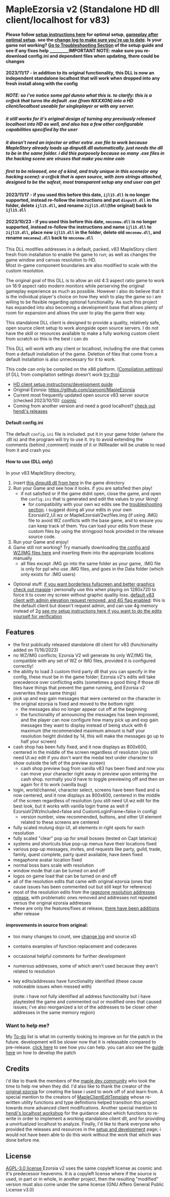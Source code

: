 # MapleEzorsia v2 (Standalone HD dll client/localhost for v83)
#### Please follow [setup instructions here](https://github.com/444Ro666/MapleEzorsia-v2/wiki/v83%E2%80%90Client%E2%80%90Setup%E2%80%90and%E2%80%90Development%E2%80%90Guide) for optimal setup, [gameplay after optimal setup](https://www.youtube.com/watch?v=HxGKn0EjPC0). see the [change log to make sure you're up to date](https://github.com/444Ro666/MapleEzorsia-v2/wiki/Change-Log).     Is your game not working? [Go to Troubleshooting Section](https://github.com/444Ro666/MapleEzorsia-v2/wiki/v83%E2%80%90Client%E2%80%90Setup%E2%80%90and%E2%80%90Development%E2%80%90Guide#troubleshooting) of the setup guide and see if any fixes help      _________IMPORTANT NOTE: make sure you re-download config.ini and dependent files when updating, there could be changes

#### 2023/11/17 - in addition to its original functionality, this DLL is now an independent standalone localhost that will work when dropped into any fresh install along with the config

##### NOTE:     so i've notice some ppl dunno what this is. to clarify: this is a cr@ck that turns the default .exe (from NXXXON) into a HD client/localhost useable for singleplayer or with any server.
##### it still works for it's original design of turning any previously released localhost into HD as well, and also has a few other configurable capabilities specified by the user
##### it doesn't need an injector or other extra .exe file to work because MapleStory already loads up dinput8.dll automatically. just needs the dll to be in the same folder. i did this purposely because so many .exe files in the hacking scene are viruses that make you mine coin
##### first to be released, one of a kind, and truly unique in this scene(or any hacking scene): a cr@ck that is open source, with zero strings attached, designed to be the safest, most transparent setup any end user can get

#### 2023/11/17 - if you used this before this date, `ijl15.dll` is no longer supported, instead re-follow the instructions and put `dinput8.dll` in the folder, delete `ijl15.dll`, and rename `2ijl15.dll`(the original) back to `ijl15.dll`

#### 2023/10/23 - if you used this before this date, `nmconew.dll` is no longer supported, instead re-follow the instructions and name `ijl15.dll` to `2ijl15.dll`, place new `ijl15.dll` in the folder, delete old `nmconew.dll`, and rename `nmconew2.dll` back to `nmconew.dll`

This DLL modifies addresses in a default, packed, v83 MapleStory client fresh from installation to enable the game to run; as well as changes the game window and canvas resolution to HD.  
Most in-game component boundaries are also modified to scale with the custom resolution. 
  
The original goal of this DLL is to allow an old 4:3 aspect ratio game to work on 16:9 aspect ratio modern monitors while perserving the original gameplay experience as much as possible. However i also do believe that it is the individual player's choice on how they wish to play the game so i am willing to be flexible regarding optional functionality. As such this project has expanded into also becoming a development base that allows plenty of room for expansion and allows the user to play the game their way.
  
This standalone DLL client is designed to provide a quality, relatively safe, open source client setup to work alongside open source servers. I do not have the skill or resources available to make a fully working custom client from scratch so this is the best i can do
  
This DLL will work with any client or localhost, including the one that comes from a default installation of the game. Deletion of files that come from a default installation is also unnecessary for it to work.
  
This code can only be compiled on the x86 platform. ([Compilation settings](https://www.mediafire.com/view/9ssrqg8eiwbh0k1/buildsettings2.png/file)) (if DLL from compilation settings doesn't work [try this](https://www.mediafire.com/view/6xk7b9bf8qv3gda/buildsettingsEzorsia.png/file))
  
- [HD client setup instructions/development guide](https://github.com/444Ro666/MapleEzorsia-v2/wiki/v83%E2%80%90Client%E2%80%90Setup%E2%80%90and%E2%80%90Development%E2%80%90Guide)
- Original Ezorsia: https://github.com/izarooni/MapleEzorsia
- Current most frequently updated open source v83 server source (checked 2023/10/10): [cosmic](https://github.com/P0nk/Cosmic)
- Coming from another version and need a good localhost? [check out hendi's releases](https://forum.ragezone.com/threads/localhost-workshop.1202021/)

#### Default config.ini
The default `config.ini` file is included. put it in your game folder (where the .dll is) and the program will try to use it. try to avoid extending the comments (behind ;comment) inside of it or INIReader will be unable to read from it and crash you


#### How to use (DLL only)
In your v83 MapleStory directory,  
1. insert [this dinput8.dll from here](https://github.com/444Ro666/MapleEzorsia-v2/releases) in the game directory
2. Run your Game and see how it looks. if you are satisfied then play!
   - if not satisfied or if the game didnt open, close the game, and open the `config.ini` that is generated and edit the values to your liking!
      - for compatibility with your own wz edits see the [troubleshooting section](https://github.com/444Ro666/MapleEzorsia-v2/wiki/v83%E2%80%90Client%E2%80%90Setup%E2%80%90and%E2%80%90Development%E2%80%90Guide#troubleshooting). i suggest doing all your edits in your own EzorsiaV2_UI.wz or MapleEzorsiaV2wzfiles.img (if using .IMG) file to avoid WZ conflicts with the base game, and to ensure you can keep track of them. You can load your edits from these custom files by using the stringpool hook provided in the release source code.
3. Run your Game and enjoy!
4. Game still not working? Try manually downloading [the config and WZ/IMG files here](https://github.com/444Ro666/MapleEzorsia-v2/releases) and inserting them into the appropriate locations manually
   - all files except .IMG go into the same folder as your game, .IMG file is only for ppl who use .IMG files, and goes in the Data folder (which only exists for .IMG users)
- Optional stuff:  [if you want borderless fullscreen and better graphics check out magpie](https://github.com/Blinue/Magpie) i personally use this when playing on 1280x720 to force it to cover my screen without graphic quality loss. [default v83 client with admin elevation request removed, and 4G flag enabled](https://mega.nz/file/9uNmHIAZ#zzE7t7T6wQyDbJrHJxgw-AOlmzzwCpLrOKmoUlec_5E): this is the default client but doesn't request admin, and can use 4g memory instead of 2g [see my setup instructions here if you want to do the edits yourself for verification](https://github.com/444Ro666/MapleEzorsia-v2/wiki/v83%E2%80%90Client%E2%80%90Setup%E2%80%90and%E2%80%90Development%E2%80%90Guide)

## Features
- the first publically released standalone dll client for v83 (functionality added on 11/16/2023)
- no WZ/IMG conflicts; Ezorsia V2 will generate its only WZ/IMG file, compatible with any set of WZ or IMG files, provided it is configured correctly!
- the ability to load 3 custom third party dll that you can specify in the config, these must be in the game folder; Ezorsia v2's edits will take precedence over conflicting edits (sometimes a good thing if those dll files have things that prevent the game running, and Ezorsia v2 overwrites those same things)
- pick up and exp gain messages that were centered on the character in the original ezorsia is fixed and moved to the bottom right  
	- the messages also no longer appear cut off at the beginning  
	- the functionality of announcing the messages has been improved, and the player can now configure how many pick up and exp gain messages they want to display	instead of being stuck with 6 maximum (the recommended maximum amount is half your resolution height divided by 14, this will make the messages go up to half your screen)  
- cash shop has been fully fixed, and it now displays as 800x600, centered in the middle of the screen regardless of resoluton (you still need UI.wz edit if you don't want the medal text under character to show outside the left of the preview screen)  
	- cash shop preview bug from vanilla v83 has been fixed and now you can move your character right away in preview upon entering the cash shop. normally you'd have to toggle previewing off and then on again for it to work (vanilla bug)  
- login, world/channel, character select, screens have been fixed and is now centered, and it now displays as 800x600, centered in the middle of the screen regardless of resolution (you still need UI.wz edit for the best look, but it works with vanilla login frame as well if EzorsiaV2WzIncluded=false and CustomLoginFrame=false in config)  
	- version number, view recommended, buttons, and other UI element related to these screens are centered  
- fully scaled mulung dojo UI, all elements in right spots for each resolution  
- fully scaled "clear" pop up for small bosses (tested on Capt latanica)  
- systems and shortcuts blue pop-up menus have their locations fixed  
- various pop-up messages, invites, and requests like party, guild, trade, family, quest complete, party quest available, have been fixed  
- megaphone avatar location fixed  
- normal boss bars scale with resolution  
- window mode that can be turned on and off  
- logos on game load that can be turned on and off  
- all of the resolution edits that came with original ezorsia (ones that cause issues has been commented out but still kept for reference)  
- most of the resolution edits from the [ragezone resolution addresses release](https://forum.ragezone.com/threads/all-addresses-for-v83-resolution-change.1161938/), with problematic ones removed and addresses not repeated versus the original ezorsia addresses
- these are only the features/fixes at release, [there have been additions](https://github.com/444Ro666/MapleEzorsia-v2/wiki/Change-Log) after release
   


#### improvements in source from original:
- too many changes to count, see [change log](https://github.com/444Ro666/MapleEzorsia-v2/wiki/Change-Log) and source xD
- contains examples of function replacement and codecaves  
- occasional helpful comments for further development  
- numerous addresses, some of which aren't used because they aren't related to resolution  
- key edits/addresses have functionality identified (these cause noticeable issues when messed with)

    (note: i have not fully identified all address functionality but i have playtested the game and commented out or modified ones that caused issues; i've also reorganized a lot of the addresses to be closer other addresses in the same memory region)

### Want to help me?
My [To-do](https://github.com/444Ro666/MapleEzorsia-v2/wiki/my-to%E2%80%90do-list) list is what im currently looking to improve on for the patch in the future. development will be slower now that it is releasable compared to pre-release.
[click here](https://github.com/444Ro666/MapleEzorsia-v2/blob/main/CONTRIBUTING.md) to see how you can help. you can also see the [guide here](https://github.com/444Ro666/MapleEzorsia-v2/wiki/v83%E2%80%90Client%E2%80%90Setup%E2%80%90and%E2%80%90Development%E2%80%90Guide) on how to develop the patch


## Credits
i'd like to thank the members of the [maple dev community](https://discord.gg/DU8j6xrW) who took the time to help me when they did. I'd also like to thank the creator of the [original ezorsia](https://github.com/izarooni/MapleEzorsia) for creating the base i used to work off of and learn from. A special mention to the creators of [MapleClientEditTemplate](https://github.com/MapleStory-Archive/MapleClientEditTemplate) whose re-written utility functions and type definitions helped transition this project towards more advanced client modifications. Another special mention to [hendi's localhost workshop](https://forum.ragezone.com/threads/localhost-workshop.1202021/) for the guidance about which functions to re-write in order to implement a working standalone client dll, and for providing a unvirtualized localhost to analyze. Finally, I'd like to thank everyone who provided the releases and resources in the [setup and development](https://github.com/444Ro666/MapleEzorsia-v2/wiki/v83%E2%80%90Client%E2%80%90Setup%E2%80%90and%E2%80%90Development%E2%80%90Guide) page; i would not have been able to do this work without the work that which was done before me.

## License

[ AGPL-3.0 license ](https://github.com/444Ro666/MapleEzorsia-v2/blob/main/LICENSE)  Ezorsia v2 uses the same copyleft license as cosmic and it's predecessor heavenms. It is a copyleft license where if the source is used, in part or in whole, in another project, then the resulting "modified" version must also come under the same license (GNU Affero General Public License v3.0)

